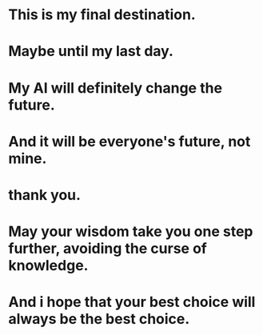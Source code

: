 # This is my final destination.
# Maybe until my last day.
# My AI will definitely change the future.
# And it will be everyone's future, not mine.
#
# thank you.
# May your wisdom take you one step further, avoiding the curse of knowledge.
# And i hope that your best choice will always be the best choice.
